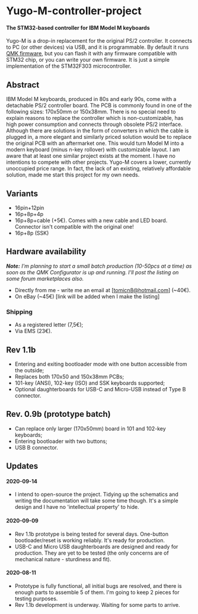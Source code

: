 # Yugo-M-controller-project
#### The STM32-based controller for IBM Model M keyboards

Yugo-M is a drop-in replacement for the original PS/2 controller. It connects to PC (or other devices) via USB, and it is programmable. By default it runs [QMK firmware](https://qmk.fm/), but you can flash it with any firmware compatible with STM32 chip, or you can write your own firmware. It is just a simple implementation of the STM32F303 microcontroller. 

## Abstract
IBM Model M keyboards, produced in 80s and early 90s, come with a detachable PS/2 controller board. The PCB is commonly found in one of the following sizes: 170x50mm or 150x38mm. There is no special need to explain reasons to replace the controller which is non-customizable, has high power consumption and connects through obsolete PS/2 interface. Although there are solutions in the form of converters in which the cable is plugged in, a more elegant and similarly priced solution would be to replace the original PCB with an aftermarket one. This would turn Model M into a modern keyboard (minus n-key rollover) with customizable layout. 
I am aware that at least one similar project exists at the moment. I have no intentions to compete with other projects. Yugo-M covers a lower, currently unoccupied price range. In fact, the lack of an existing, relatively affordable solution, made me start this project for my own needs. 

## Variants
* 16pin+12pin
* 16p+8p+4p
* 16p+8p+cable (+5€). Comes with a new cable and LED board. Connector isn't compatible with the original one!
* 16p+8p (SSK)

## Hardware availability
***Note:** I'm planning to start a small batch production (10-50pcs at a time) as soon as the QMK Configurator is up and running. I'll post the listing on some forum marketplaces also.*
* Directly from me - write me an email at [tomicn8@hotmail.com] (~40€).
* On eBay (~45€) [link will be added when I make the listing]
### Shipping
* As a registered letter (7,5€); 
* Via EMS (23€). 

## Rev 1.1b
* Entering and exiting bootloader mode with one button accessible from the outside;
* Replaces both 170x50 and 150x38mm PCBs;
* 101-key (ANSI), 102-key (ISO) and SSK keyboards supported;
* Optional daughterboards for USB-C and Micro-USB instead of Type B connector. 
## Rev. 0.9b (prototype batch)
* Can replace only larger (170x50mm) board in 101 and 102-key keyboards; 
* Entering bootloader with two buttons; 
* USB B connector. 

## Updates
#### 2020-09-14
* I intend to open-source the project. Tidying up the schematics and writing the documentation will take some time though. It's a simple design and I have no 'intellectual property' to hide. 
#### 2020-09-09
* Rev 1.1b prototype is being tested for several days. One-button bootloader/reset is working reliably. It's ready for production. 
* USB-C and Micro USB daughterboards are designed and ready for production. They are yet to be tested (the only concerns are of mechanical nature - sturdiness and fit). 
#### 2020-08-11
* Prototype is fully functional, all initial bugs are resolved, and there is enough parts to assemble 5 of them. I'm going to keep 2 pieces for testing purposes. 
* Rev 1.1b development is underway. Waiting for some parts to arrive. 

